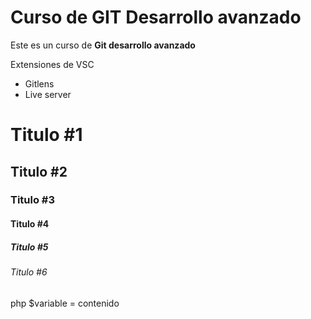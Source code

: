 # Curso de GIT Desarrollo avanzado

Este es un curso de **Git desarrollo avanzado**

Extensiones de VSC

* Gitlens
* Live server

# Titulo #1
## Titulo #2
### Titulo #3
#### Titulo #4
##### Titulo #5
###### Titulo #6

php
$variable = contenido


